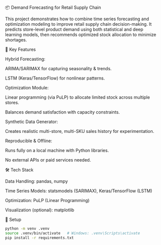 📦 Demand Forecasting for Retail Supply Chain

This project demonstrates how to combine time series forecasting and optimization modeling to improve retail supply chain decision-making. It predicts store-level product demand using both statistical and deep learning models, then recommends optimized stock allocation to minimize shortages.

🔑 Key Features

Hybrid Forecasting:

ARIMA/SARIMAX for capturing seasonality & trends.

LSTM (Keras/TensorFlow) for nonlinear patterns.

Optimization Module:

Linear programming (via PuLP) to allocate limited stock across multiple stores.

Balances demand satisfaction with capacity constraints.

Synthetic Data Generator:

Creates realistic multi-store, multi-SKU sales history for experimentation.

Reproducible & Offline:

Runs fully on a local machine with Python libraries.

No external APIs or paid services needed.

🛠️ Tech Stack

Data Handling: pandas, numpy

Time Series Models: statsmodels (SARIMAX), Keras/TensorFlow (LSTM)

Optimization: PuLP (Linear Programming)

Visualization (optional): matplotlib

🚀 Setup

```bash
python -m venv .venv
source .venv/bin/activate   # Windows: .venv\Scripts\activate
pip install -r requirements.txt

```

